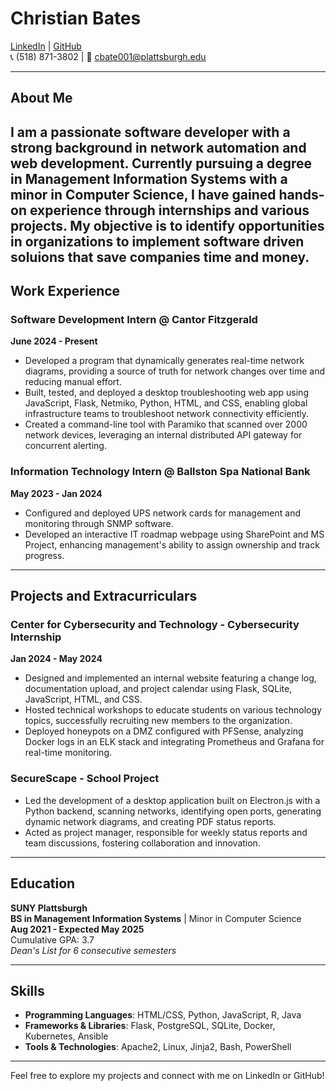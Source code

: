 # Christian Bates

[LinkedIn](https://www.linkedin.com/in/christianbates02/) | [GitHub](https://github.com/cjbates02)  
📞 (518) 871-3802 | 📧 cbate001@plattsburgh.edu

---

## About Me

I am a passionate software developer with a strong background in network automation and web development. Currently pursuing a degree in Management Information Systems with a minor in Computer Science, I have gained hands-on experience through internships and various projects. My objective is to identify opportunities in organizations to implement software driven soluions that save companies time and money.
---

## Work Experience

### Software Development Intern @ Cantor Fitzgerald
**June 2024 - Present**
- Developed a program that dynamically generates real-time network diagrams, providing a source of truth for network changes over time and reducing manual effort.
- Built, tested, and deployed a desktop troubleshooting web app using JavaScript, Flask, Netmiko, Python, HTML, and CSS, enabling global infrastructure teams to troubleshoot network connectivity efficiently.
- Created a command-line tool with Paramiko that scanned over 2000 network devices, leveraging an internal distributed API gateway for concurrent alerting.

### Information Technology Intern @ Ballston Spa National Bank
**May 2023 - Jan 2024**
- Configured and deployed UPS network cards for management and monitoring through SNMP software.
- Developed an interactive IT roadmap webpage using SharePoint and MS Project, enhancing management's ability to assign ownership and track progress.

---

## Projects and Extracurriculars

### Center for Cybersecurity and Technology - Cybersecurity Internship
**Jan 2024 - May 2024**
- Designed and implemented an internal website featuring a change log, documentation upload, and project calendar using Flask, SQLite, JavaScript, HTML, and CSS.
- Hosted technical workshops to educate students on various technology topics, successfully recruiting new members to the organization.
- Deployed honeypots on a DMZ configured with PFSense, analyzing Docker logs in an ELK stack and integrating Prometheus and Grafana for real-time monitoring.

### SecureScape - School Project
- Led the development of a desktop application built on Electron.js with a Python backend, scanning networks, identifying open ports, generating dynamic network diagrams, and creating PDF status reports.
- Acted as project manager, responsible for weekly status reports and team discussions, fostering collaboration and innovation.

---

## Education

**SUNY Plattsburgh**  
**BS in Management Information Systems** | Minor in Computer Science  
**Aug 2021 - Expected May 2025**  
Cumulative GPA: 3.7  
*Dean's List for 6 consecutive semesters*

---

## Skills
- **Programming Languages**: HTML/CSS, Python, JavaScript, R, Java
- **Frameworks & Libraries**: Flask, PostgreSQL, SQLite, Docker, Kubernetes, Ansible
- **Tools & Technologies**: Apache2, Linux, Jinja2, Bash, PowerShell

---

Feel free to explore my projects and connect with me on LinkedIn or GitHub!
